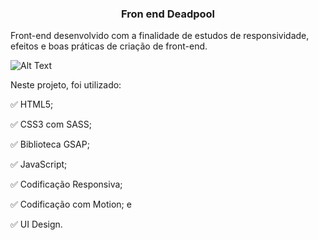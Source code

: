

<h3 align="center">
  Fron end Deadpool
</h3>

Front-end desenvolvido com a finalidade de estudos de responsividade, efeitos e boas práticas de criação de front-end.


![Alt Text](demo.gif)


Neste projeto, foi utilizado:

:white_check_mark: HTML5;

:white_check_mark: CSS3 com SASS;

:white_check_mark: Biblioteca GSAP;

:white_check_mark: JavaScript;

:white_check_mark: Codificação Responsiva;

:white_check_mark: Codificação com Motion; e

:white_check_mark: UI Design.
